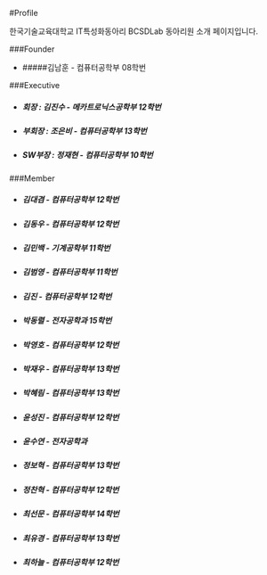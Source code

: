 #Profile


한국기술교육대학교 IT특성화동아리 BCSDLab 동아리원 소개 페이지입니다.

###Founder
- #####김남훈 - 컴퓨터공학부 08학번

###Executive

- ##### **회장** : 김진수 - 메카트로닉스공학부 12학번
- ##### **부회장** : 조은비 - 컴퓨터공학부 13학번
- ##### **SW부장** : 정재현 - 컴퓨터공학부 10학번

###Member
- ##### 김대겸 - 컴퓨터공학부 12학번
- ##### 김동우 - 컴퓨터공학부 12학번
- ##### 김민백 - 기계공학부 11학번
- ##### 김범영 - 컴퓨터공학부 11학번
- ##### 김진 - 컴퓨터공학부 12학번
- ##### 박동렬 - 전자공학과 15학번
- ##### 박영호 - 컴퓨터공학부 12학번
- ##### 박재우 - 컴퓨터공학부 13학번
- ##### 박혜림 - 컴퓨터공학부 13학번
- ##### 윤성진 - 컴퓨터공학부 12학번
- ##### 윤수연 - 전자공학과
- ##### 정보혁 - 컴퓨터공학부 13학번
- ##### 정찬혁 - 컴퓨터공학부 12학번
- ##### 최선문 - 컴퓨터공학부 14학번
- ##### 최유경 - 컴퓨터공학부 13학번
- ##### 최하늘 - 컴퓨터공학부 12학번